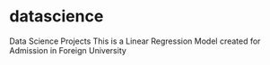 # datascience
Data Science Projects
This is a Linear Regression Model created for Admission in Foreign University

